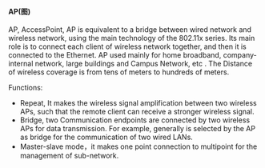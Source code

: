 #### AP(图)

AP, AccessPoint, AP is equivalent to a bridge between wired network and wireless network, using the main technology of the 802.11x series. Its main role is to connect each client of wireless network together, and then it is connected to the Ethernet. AP used mainly for home broadband, company-internal network, large buildings and Campus Network, etc . The Distance of wireless coverage is from tens of meters to hundreds of meters.  

Functions:  
* Repeat, It makes the wireless signal amplification between two wireless APs, such that the remote client can receive a stronger wireless signal.  
* Bridge, two Communication endpoints are connected by two wireless APs for data transmission. For example, generally is selected by the AP as bridge for the communication of two wired LANs.
* Master-slave mode，it makes one point connection to multipoint for the management of sub-network.  

